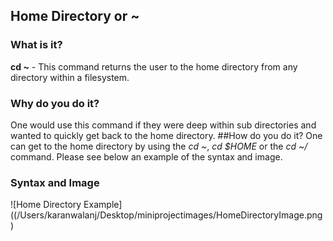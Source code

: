 ## Home Directory or ~

### What is it?
**cd ~** - This command returns the user to the home directory from any directory within a filesystem.
### Why do you do it?
One would use this command if they were deep within sub directories and wanted to quickly get back to the home directory.
##How do you do it?
One can get to the home directory by using the *cd ~*, *cd $HOME* or the *cd ~/* command. Please see below an example of the syntax and image.
### Syntax and Image
![Home Directory Example]((/Users/karanwalanj/Desktop/miniprojectimages/HomeDirectoryImage.png)
